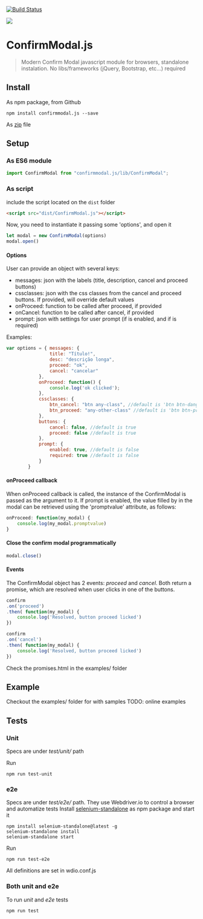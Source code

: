 [![Build Status](https://travis-ci.org/chrisbenseler/confirmmodal.js.svg?branch=master)](https://travis-ci.org/chrisbenseler/confirmmodal.js)

<a href="https://www.npmjs.com/package/confirmmodal.js">
<img src="https://badge.fury.io/js/confirmmodal.js.svg">
</a>

# ConfirmModal.js

> Modern Confirm Modal javascript module for browsers, standalone instalation. No libs/frameworks (jQuery, Bootstrap, etc...) required

## Install

As npm package, from Github
```
npm install confirmmodal.js --save
```

As [zip](https://github.com/chrisbenseler/confirmmodal.js/archive/master.zip) file 

## Setup

### As ES6 module
```javascript
import ConfirmModal from "confirmmodal.js/lib/ConfirmModal";
```

### As script
include the script located on the `dist` folder
```html
<script src="dist/ConfirmModal.js"></script>
```

Now, you need to instantiate it passing some 'options', and open it
```javascript
let modal = new ConfirmModal(options)
modal.open()
```

#### Options
User can provide an object with several keys:
* messages: json with the labels (title, description, cancel and proceed buttons)
* cssclasses: json with the css classes from the cancel and proceed buttons. If provided, will override default values
* onProceed: function to be called after proceed, if provided
* onCancel: function to be called after cancel, if provided
* prompt: json with settings for user prompt (if is enabled, and if is required)

Examples:
```javascript
var options = { messages: {
				title: "Título!",
				desc: "descrição longa",
				proceed: "ok",
				cancel: "cancelar"
			},
			onProceed: function() {
				console.log('ok clicked');
			},
			cssclasses: {
				btn_cancel: "btn any-class", //default is 'btn btn-danger'
				btn_proceed: "any-other-class" //default is 'btn btn-primary'
			},
			buttons: {
				cancel: false, //default is true
				proceed: false //default is true
			},
			prompt: {
				enabled: true, //default is false
				required: true //default is false 
			}
		}
```

#### onProceed callback

When onProceed callback is called, the instance of the ConfirmModal is passed as the argument to it. If prompt is enabled, the value filled by in the modal can be retrieved using the 'promptvalue' attribute, as follows:
```javascript
onProceed: function(my_modal) {
	console.log(my_modal.promptvalue)
}
```

#### Close the confirm modal programmatically

```javascript
modal.close()
```

#### Events
The ConfirmModal object has 2 events: _proceed_ and _cancel_. Both return a promise, which are resolved when user clicks in one of the buttons.

```javascript
confirm
.on('proceed')
.then( function(my_modal) {
	console.log('Resolved, button proceed licked')
})

confirm
.on('cancel')
.then( function(my_modal) {
	console.log('Resolved, button proceed licked')
})
```
Check the promises.html in the examples/ folder

## Example
Checkout the examples/ folder for with samples
TODO: online examples

## Tests

### Unit

Specs are under _test/unit/_ path

Run
```
npm run test-unit
```

### e2e

Specs are under _test/e2e/_ path. They use Webdriver.io to control a browser and automatize tests
Install [selenium-standalone](https://www.npmjs.com/package/selenium-standalone) as npm package and start it
```
npm install selenium-standalone@latest -g
selenium-standalone install
selenium-standalone start
```

Run
```
npm run test-e2e
```

All definitions are set in wdio.conf.js

### Both unit and e2e
To run _unit_ and _e2e_ tests
```
npm run test
```

